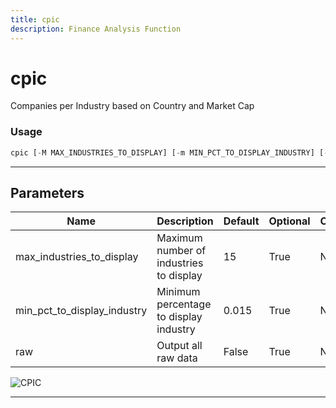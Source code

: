 ```yaml
---
title: cpic
description: Finance Analysis Function
---
```


# cpic

Companies per Industry based on Country and Market Cap

### Usage

```python
cpic [-M MAX_INDUSTRIES_TO_DISPLAY] [-m MIN_PCT_TO_DISPLAY_INDUSTRY] [-r]
```

---

## Parameters

| Name | Description | Default | Optional | Choices |
| ---- | ----------- | ------- | -------- | ------- |
| max_industries_to_display | Maximum number of industries to display | 15 | True | None |
| min_pct_to_display_industry | Minimum percentage to display industry | 0.015 | True | None |
| raw | Output all raw data | False | True | None |

![CPIC](https://user-images.githubusercontent.com/46355364/153896804-87ae9eb1-b252-4c8f-a089-b653920372fc.png)

---
